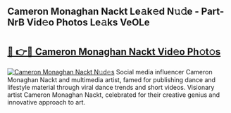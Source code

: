 ## Cameron Monaghan Nackt Le𝚊k𝚎d N𝚞𝚍e - Part-NrB Vid𝚎o Photos Le𝚊ks VeOLe

# <h2><a href="http://fb0vhyf.evod.top/?m=Cameron+Monaghan+Nackt">🔗 👉🔴 Cameron Monaghan Nackt Vid𝚎o Ph𝚘t𝚘s</a></h2>

[![Cameron Monaghan Nackt N𝚞d𝚎s](https://i.imgur.com/8V9OHl7.gif)](http://fb0vhyf.evod.top/?m=Cameron+Monaghan+Nackt)
Social media influencer Cameron Monaghan Nackt and multimedia artist, famed for publishing dance and lifestyle material through viral dance trends and short videos. Visionary artist Cameron Monaghan Nackt, celebrated for their creative genius and innovative approach to art. 

